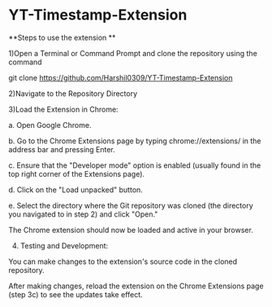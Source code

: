 # YT-Timestamp-Extension

**Steps to use the extension **

1)Open a Terminal or Command Prompt and clone the repository using the command

  git clone https://github.com/Harshil0309/YT-Timestamp-Extension
  
2)Navigate to the Repository Directory

3)Load the Extension in Chrome:

   a. Open Google Chrome.

   b. Go to the Chrome Extensions page by typing chrome://extensions/ in the address bar and pressing Enter.

   c. Ensure that the "Developer mode" option is enabled (usually found in the top right corner of the Extensions page).

   d. Click on the "Load unpacked" button.

   e. Select the directory where the Git repository was cloned (the directory you navigated to in step 2) and click "Open."

   The Chrome extension should now be loaded and active in your browser.

4) Testing and Development:

You can make changes to the extension's source code in the cloned repository.

After making changes, reload the extension on the Chrome Extensions page (step 3c) to see the updates take effect.   
